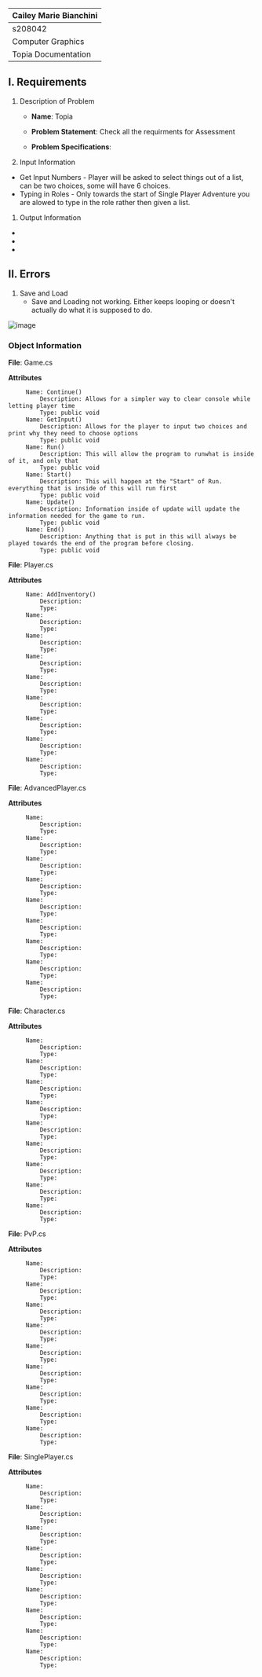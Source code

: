 | Cailey Marie Bianchini|
| :---          	|
| s208042    	|
| Computer Graphics |
| Topia Documentation |

## I. Requirements

1. Description of Problem

	- **Name**: Topia

	- **Problem Statement**: Check all the requirments for Assessment
	
	- **Problem Specifications**:  
    

2. Input Information
- Get Input Numbers - Player will be asked to select things out of a list, can be two choices, some will have 6 choices.
- Typing in Roles - Only towards the start of Single Player Adventure you are alowed to type in the role rather then given a list.

1.  Output Information
- 
- 
- 
 
## II. Errors

 1. Save and Load
    - Save and Loading not working. Either keeps looping or doesn't actually do what it is supposed to do.



![image](images_gifs/Movement.png)


### Object Information


**File**: Game.cs

**Attributes**

         Name: Continue()
             Description: Allows for a simpler way to clear console while letting player time
             Type: public void
         Name: GetInput()
             Description: Allows for the player to input two choices and print why they need to choose options
             Type: public void
         Name: Run()
             Description: This will allow the program to runwhat is inside of it, and only that
             Type: public void
         Name: Start()
             Description: This will happen at the "Start" of Run. everything that is inside of this will run first
             Type: public void
         Name: Update()
             Description: Information inside of update will update the information needed for the game to run.
             Type: public void
         Name: End()
             Description: Anything that is put in this will always be played towards the end of the program before closing.
             Type: public void

**File**: Player.cs

**Attributes**

         Name: AddInventory()
             Description: 
             Type: 
         Name: 
             Description: 
             Type: 
         Name: 
             Description: 
             Type: 
         Name: 
             Description: 
             Type: 
         Name: 
             Description: 
             Type: 
         Name: 
             Description: 
             Type: 
         Name: 
             Description: 
             Type: 
         Name: 
             Description: 
             Type: 
         Name: 
             Description: 
             Type: 

**File**: AdvancedPlayer.cs

**Attributes**

         Name: 
             Description: 
             Type: 
         Name: 
             Description: 
             Type: 
         Name: 
             Description: 
             Type: 
         Name: 
             Description: 
             Type: 
         Name: 
             Description: 
             Type: 
         Name: 
             Description: 
             Type: 
         Name: 
             Description: 
             Type: 
         Name: 
             Description: 
             Type: 
         Name: 
             Description: 
             Type: 

**File**: Character.cs

**Attributes**

         Name: 
             Description: 
             Type: 
         Name: 
             Description: 
             Type: 
         Name: 
             Description: 
             Type: 
         Name: 
             Description: 
             Type: 
         Name: 
             Description: 
             Type: 
         Name: 
             Description: 
             Type: 
         Name: 
             Description: 
             Type: 
         Name: 
             Description: 
             Type: 
         Name: 
             Description: 
             Type: 

**File**: PvP.cs

**Attributes**

         Name: 
             Description: 
             Type: 
         Name: 
             Description: 
             Type: 
         Name: 
             Description: 
             Type: 
         Name: 
             Description: 
             Type: 
         Name: 
             Description: 
             Type: 
         Name: 
             Description: 
             Type: 
         Name: 
             Description: 
             Type: 
         Name: 
             Description: 
             Type: 
         Name: 
             Description: 
             Type: 

**File**: SinglePlayer.cs

**Attributes**

         Name: 
             Description: 
             Type: 
         Name: 
             Description: 
             Type: 
         Name: 
             Description: 
             Type: 
         Name: 
             Description: 
             Type: 
         Name: 
             Description: 
             Type: 
         Name: 
             Description: 
             Type: 
         Name: 
             Description: 
             Type: 
         Name: 
             Description: 
             Type: 
         Name: 
             Description: 
             Type: 
       
